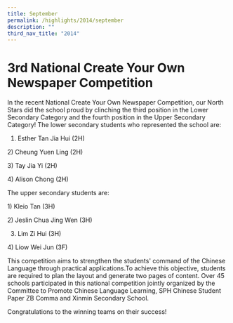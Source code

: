 ```yaml
---
title: September
permalink: /highlights/2014/september
description: ""
third_nav_title: "2014"
---
```

# 3rd National Create Your Own Newspaper Competition
In the recent National Create Your Own Newspaper Competition, our North Stars did the school proud by clinching the third position in the Lower Secondary Category and the fourth position in the Upper Secondary Category! The lower secondary students who represented the school are:

1) Esther Tan Jia Hui (2H)

2) Cheung Yuen Ling (2H)

3) Tay Jia Yi (2H)

4) Alison Chong (2H)

The upper secondary students are:

1) Kleio Tan (3H)

2) Jeslin Chua Jing Wen (3H)

3) Lim Zi Hui (3H)

4) Liow Wei Jun (3F)

This competition aims to strengthen the students' command of the Chinese Language through practical applications.To achieve this objective, students are required to plan the layout and generate two pages of content. Over 45 schools participated in this national competition jointly organized by the Committee to Promote Chinese Language Learning, SPH Chinese Student Paper ZB Comma and Xinmin Secondary School.

Congratulations to the winning teams on their success!